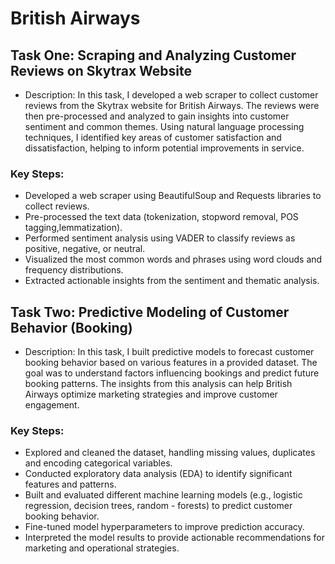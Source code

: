 # British Airways

## Task One: Scraping and Analyzing Customer Reviews on Skytrax Website

- Description: In this task, I developed a web scraper to collect customer reviews from the Skytrax website for British Airways. The reviews were then pre-processed and analyzed to gain insights into customer sentiment and common themes. Using natural language processing techniques, I identified key areas of customer satisfaction and dissatisfaction, helping to inform potential improvements in service.

### Key Steps:

- Developed a web scraper using BeautifulSoup and Requests libraries to collect reviews.
- Pre-processed the text data (tokenization, stopword removal, POS tagging,lemmatization).
- Performed sentiment analysis using VADER to classify reviews as positive, negative, or neutral.
- Visualized the most common words and phrases using word clouds and frequency distributions.
- Extracted actionable insights from the sentiment and thematic analysis.

## Task Two: Predictive Modeling of Customer Behavior (Booking)

- Description: In this task, I built predictive models to forecast customer booking behavior based on various features in a provided dataset. The goal was to understand factors influencing bookings and predict future booking patterns. The insights from this analysis can help British Airways optimize marketing strategies and improve customer engagement.

### Key Steps:

- Explored and cleaned the dataset, handling missing values, duplicates and encoding categorical variables.
- Conducted exploratory data analysis (EDA) to identify significant features and patterns.
- Built and evaluated different machine learning models (e.g., logistic regression, decision trees, random - forests) to predict customer booking behavior.
- Fine-tuned model hyperparameters to improve prediction accuracy.
- Interpreted the model results to provide actionable recommendations for marketing and operational strategies.